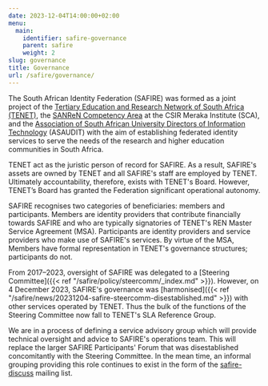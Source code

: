 ```yaml
---
date: 2023-12-04T14:00:00+02:00
menu:
  main:
    identifier: safire-governance
    parent: safire
    weight: 2
slug: governance
title: Governance
url: /safire/governance/
---
```


The South African Identity Federation (SAFIRE) was formed as a joint project of the [Tertiary Education and Research Network of South Africa (TENET)](http://www.tenet.ac.za/), the [SANReN Competency Area](http://www.sanren.ac.za/) at the CSIR Meraka Institute (SCA), and the [Association of South African University Directors of Information Technology](http://www.asaudit.ac.za/) (ASAUDIT) with the aim of establishing federated identity services to serve the needs of the research and higher education communities in South Africa.

TENET act as the juristic person of record for SAFIRE. As a result, SAFIRE's assets are owned by TENET and all SAFIRE's staff are employed by TENET. Ultimately accountability, therefore, exists with TENET's Board. However, TENET’s Board has granted the Federation significant operational autonomy.

SAFIRE recognises two categories of beneficiaries: members and participants. Members are identity providers that contribute financially towards SAFIRE and who are typically signatories of TENET's REN Master Service Agreement (MSA). Participants are identity providers and service providers who make use of SAFIRE's services. By virtue of the MSA, Members have formal representation in TENET's governance structures; participants do not.

From 2017–2023, oversight of SAFIRE was delegated to a [Steering Committee]({{< ref "/safire/policy/steercomm/_index.md" >}}). However, on 4 December 2023, SAFIRE's governance was [harmonised]({{< ref "/safire/news/20231204-safire-steercomm-disestablished.md" >}}) with other services operated by TENET. Thus the bulk of the functions of the Steering Committee now fall to TENET's SLA Reference Group.

We are in a process of defining a service advisory group which will provide technical oversight and advice to SAFIRE's operations team. This will replace the larger SAFIRE Participants' Forum that was disestablished concomitantly with the Steering Committee. In the mean time, an informal grouping providing this role continues to exist in the form of the [safire-discuss](https://lists.tenet.ac.za/sympa/info/safire-discuss) mailing list.
